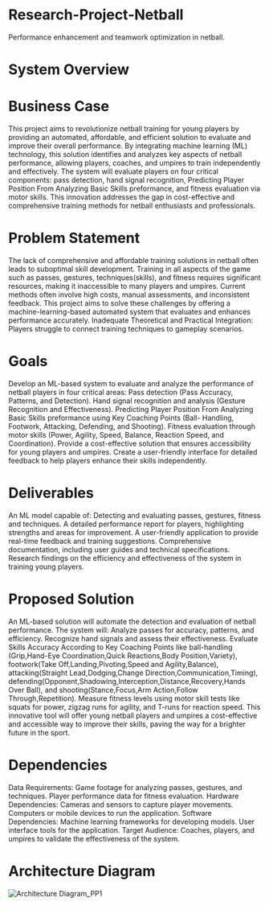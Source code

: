 # Research-Project-Netball
Performance enhancement and teamwork optimization in netball.

# System Overview
# Business Case
This project aims to revolutionize netball training for young players by providing an automated, affordable, and efficient solution to evaluate and improve their overall performance. By integrating machine learning (ML) technology, this solution identifies and analyzes key aspects of netball performance, allowing players, coaches, and umpires to train independently and effectively.
The system will evaluate players on four critical components: pass detection, hand signal recognition, Predicting Player Position From Analyzing Basic Skills preformance, and fitness evaluation via motor skills. This innovation addresses the gap in cost-effective and comprehensive training methods for netball enthusiasts and professionals.

# Problem Statement
The lack of comprehensive and affordable training solutions in netball often leads to suboptimal skill development. Training in all aspects of the game such as passes, gestures, techniques(skills), and fitness requires significant resources, making it inaccessible to many players and umpires.
Current methods often involve high costs, manual assessments, and inconsistent feedback. This project aims to solve these challenges by offering a machine-learning-based automated system that evaluates and enhances performance accurately.
Inadequate Theoretical and Practical Integration: Players struggle to connect training techniques to gameplay scenarios.

# Goals
Develop an ML-based system to evaluate and analyze the performance of netball players in four critical areas:
Pass detection (Pass Accuracy, Patterns, and Detection).
Hand signal recognition and analysis (Gesture Recognition and Effectiveness).
Predicting Player Position From Analyzing Basic Skills preformance using Key Coaching Points (Ball- Handling, Footwork, Attacking, Defending, and Shooting).
Fitness evaluation through motor skills (Power, Agility, Speed, Balance, Reaction Speed, and Coordination).
Provide a cost-effective solution that ensures accessibility for young players and umpires.
Create a user-friendly interface for detailed feedback to help players enhance their skills independently.

# Deliverables
An ML model capable of:
Detecting and evaluating passes, gestures, fitness and techniques. 
A detailed performance report for players, highlighting strengths and areas for improvement.
A user-friendly application to provide real-time feedback and training suggestions.
Comprehensive documentation, including user guides and technical specifications.
Research findings on the efficiency and effectiveness of the system in training young players.

# Proposed Solution
An ML-based solution will automate the detection and evaluation of netball performance. The system will:
Analyze passes for accuracy, patterns, and efficiency.
Recognize hand signals and assess their effectiveness.
Evaluate Skills Accuracy According to Key Coaching Points like ball-handling (Grip,Hand-Eye Coordination,Quick Reactions,Body Position,Variety), footwork(Take Off,Landing,Pivoting,Speed and Agility,Balance), attacking(Straight Lead,Dodging,Change Direction,Communication,Timing), defending(Opponent,Shadowing,Interception,Distance,Recovery,Hands Over Ball), and shooting(Stance,Focus,Arm Action,Follow Through,Repetition).
Measure fitness levels using motor skill tests like squats for power, zigzag runs for agility, and T-runs for reaction speed.
This innovative tool will offer young netball players and umpires a cost-effective and accessible way to improve their skills, paving the way for a brighter future in the sport. 

# Dependencies
Data Requirements:
Game footage for analyzing passes, gestures, and techniques.
Player performance data for fitness evaluation.
Hardware Dependencies:
Cameras and sensors to capture player movements.
Computers or mobile devices to run the application.
Software Dependencies:
Machine learning frameworks for developing models.
User interface tools for the application.
Target Audience:
Coaches, players, and umpires to validate the effectiveness of the system.

# Architecture Diagram
![Architecture Diagram_PP1](https://github.com/user-attachments/assets/b1c90a58-0c6e-4dee-949f-5ce6591b9417)
